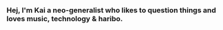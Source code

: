 ### Hej, I'm Kai a neo-generalist who likes to question things and loves music, technology & haribo.

